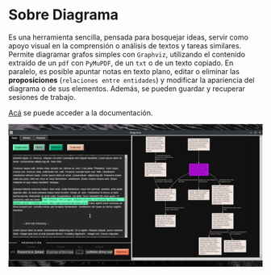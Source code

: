 Sobre Diagrama
==============

Es una herramienta sencilla, pensada para bosquejar ideas, servir como apoyo visual en la comprensión o análisis de textos y tareas similares. Permite diagramar grafos simples con ``Graphviz``, utilizando el contenido extraído de un ``pdf`` con ``PyMuPDF``, de un ``txt`` o de un texto copiado. En paralelo, es posible apuntar notas en texto plano, editar o eliminar las **proposiciones** (`relaciones entre entidades`) y modificar la apariencia del diagrama o de sus elementos. Además, se pueden guardar y recuperar sesiones de trabajo.

[Acá](https://errejotaeme.github.io/diagrama/) se puede acceder a la documentación.

![muestra_diagrama](img/pantalla.png)